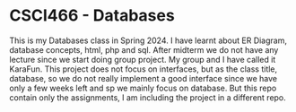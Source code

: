 # CSCI466 - Databases
This is my Databases class in Spring 2024.
I have learnt about ER Diagram, database concepts, html, php and sql.
After midterm we do not have any lecture since we start doing group project. My group and I have called it KaraFun. 
This project does not focus on interfaces, but as the class title, database, so we do not really implement a good interface since we have only a few weeks left and sp we mainly focus on database.
But this repo contain only the assignments, I am including the project in a different repo.
